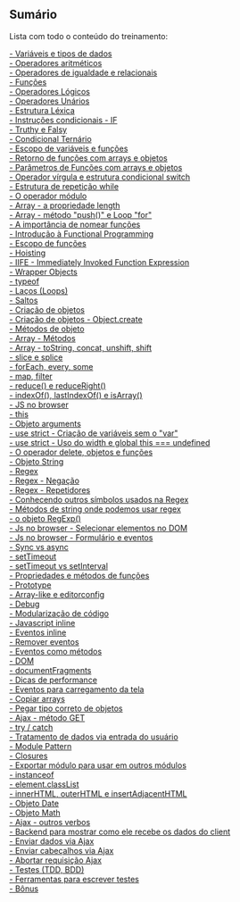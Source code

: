 ## Sumário

Lista com todo o conteúdo do treinamento:

[- Variáveis e tipos de dados](https://github.com/ricardochagas/JavaScript/wiki/Vari%C3%A1veis-e-tipos-de-dados)<br>
[- Operadores aritméticos](https://github.com/ricardochagas/Treinamento-JavaScript/wiki/Operadores-aritm%C3%A9ticos)<br>
[- Operadores de igualdade e relacionais]()<br>
[- Funções]()<br>
[- Operadores Lógicos]()<br>
[- Operadores Unários]()<br>
[- Estrutura Léxica]()<br>
[- Instruções condicionais - IF]()<br>
[- Truthy e Falsy]()<br>
[- Condicional Ternário]()<br>
[- Escopo de variáveis e funções]()<br>
[- Retorno de funções com arrays e objetos]()<br>
[- Parâmetros de Funções com arrays e objetos]()<br>
[- Operador vírgula e estrutura condicional switch]()<br>
[- Estrutura de repetição while]()<br>
[- O operador módulo]()<br>
[- Array - a propriedade length]()<br>
[- Array - método "push()" e Loop "for"]()<br>
[- A importância de nomear funções]()<br>
[- Introdução à Functional Programming]()<br>
[- Escopo de funções]()<br>
[- Hoisting]()<br>
[- IIFE - Immediately Invoked Function Expression]()<br>
[- Wrapper Objects]()<br>
[- typeof]()<br>
[- Laços (Loops)]()<br>
[- Saltos]()<br>
[- Criação de objetos]()<br>
[- Criação de objetos - Object.create]()<br>
[- Métodos de objeto]()<br>
[- Array - Métodos]()<br>
[- Array - toString, concat, unshift, shift]()<br>
[- slice e splice]()<br>
[- forEach, every, some]()<br>
[- map, filter]()<br>
[- reduce() e reduceRight()]()<br>
[- indexOf(), lastIndexOf() e isArray()]()<br>
[- JS no browser]()<br>
[- this]()<br>
[- Objeto arguments]()<br>
[- use strict - Criação de variáveis sem o "var"]()<br>
[- use strict - Uso do width e global this === undefined]()<br>
[- O operador delete, objetos e funções]()<br>
[- Objeto String]()<br>
[- Regex]()<br>
[- Regex - Negação]()<br>
[- Regex - Repetidores]()<br>
[- Conhecendo outros símbolos usados na Regex]()<br>
[- Métodos de string onde podemos usar regex]()<br>
[- o objeto RegExp()]()<br>
[- Js no browser - Selecionar elementos no DOM]()<br>
[- Js no browser - Formulário e eventos]()<br>
[- Sync vs async]()<br>
[- setTimeout]()<br>
[- setTimeout vs setInterval]()<br>
[- Propriedades e métodos de funções]()<br>
[- Prototype]()<br>
[- Array-like e editorconfig]()<br>
[- Debug]()<br>
[- Modularização de código]()<br>
[- Javascript inline]()<br>
[- Eventos inline]()<br>
[- Remover eventos]()<br>
[- Eventos como métodos]()<br>
[- DOM]()<br>
[- documentFragments]()<br>
[- Dicas de performance]()<br>
[- Eventos para carregamento da tela]()<br>
[- Copiar arrays]()<br>
[- Pegar tipo correto de objetos]()<br>
[- Ajax - método GET]()<br>
[- try / catch ]()<br>
[- Tratamento de dados via entrada do usuário]()<br>
[- Module Pattern]()<br>
[- Closures]()<br>
[- Exportar módulo para usar em outros módulos]()<br>
[- instanceof]()<br>
[- element.classList]()<br>
[- innerHTML, outerHTML e insertAdjacentHTML]()<br>
[- Objeto Date]()<br>
[- Objeto Math]()<br>
[- Ajax - outros verbos]()<br>
[- Backend para mostrar como ele recebe os dados do client]()<br>
[- Enviar dados via Ajax]()<br>
[- Enviar cabeçalhos via Ajax]()<br>
[- Abortar requisição Ajax]()<br>
[- Testes (TDD, BDD)]()<br>
[- Ferramentas para escrever testes]()<br>
[- Bônus]()
